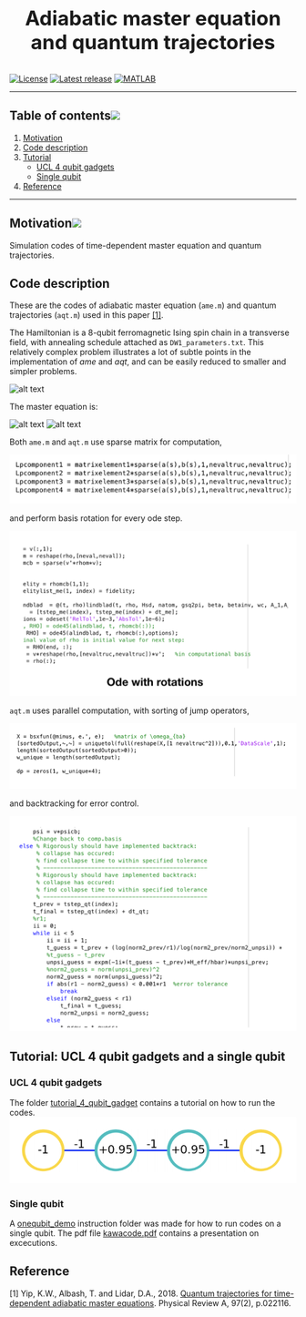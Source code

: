<h1 align="center" style="display: block; font-size: 2.5em; font-weight: bold; margin-block-start: 1em; margin-block-end: 1em;">
<br><br><strong> Adiabatic master equation and quantum trajectories</strong>
</h1>


[![License](https://img.shields.io/badge/License-Apache_2.0-blue.svg)](https://opensource.org/licenses/Apache-2.0)
[![Latest release](https://img.shields.io/github/v/release/kwyip/Adiabatic-master-equation-and-quantum-trajectories)](https://github.com/kwyip/Adiabatic-master-equation-and-quantum-trajectories/releases/tag/v2.0.0)
[![MATLAB](https://img.shields.io/badge/MATLAB-R2022a-BLUE.svg)](https://www.mathworks.com/login?uri=%2Fdownloads%2Fprerelease)

---

## Table of contents[![](./docs/img/pin.svg)](#table-of-contents)
1. [Motivation](#motivation)
2. [Code description](#codedescription)
3. [Tutorial](#tutorial)
    - [UCL 4 qubit gadgets](#ucl)
    - [Single qubit](#single)
4. [Reference](#reference)
---

## Motivation[![](./docs/img/pin.svg)](#motivation)
Simulation codes of time-dependent master equation and quantum trajectories.

## Code description <a name="codedescription"></a>
These are the codes of adiabatic master equation (`ame.m`) and quantum trajectories (`aqt.m`) used in this paper [[1]](#1).

The Hamiltonian is a 8-qubit ferromagnetic Ising spin chain in a transverse field, with annealing schedule attached as `DW1_parameters.txt`. This relatively complex problem illustrates a lot of subtle points in the implementation of *ame* and *aqt*, and can be easily reduced to smaller and simpler problems. 


![alt text](https://github.com/kwyip/Adiabatic-master-equation-and-quantum-trajectories/blob/master/8-qubit_chain.png)



The master equation is:

![alt text](https://github.com/kwyip/Adiabatic-master-equation-and-quantum-trajectories/blob/master/ame1.png)
![alt text](https://github.com/kwyip/Adiabatic-master-equation-and-quantum-trajectories/blob/master/ame2.png)









Both `ame.m` and `aqt.m` use sparse matrix for computation,

![alt text](https://github.com/USCqserver/Adiabatic-master-equation-and-quantum-trajectories/blob/master/images/sparsem%20(1).png)

and perform basis rotation for every ode step.

![alt text](https://github.com/USCqserver/Adiabatic-master-equation-and-quantum-trajectories/blob/master/images/rotation%20(1).png)

`aqt.m` uses parallel computation, with sorting of jump operators,

![alt text](https://github.com/USCqserver/Adiabatic-master-equation-and-quantum-trajectories/blob/master/images/sortingjump%20(1).png)

and backtracking for error control.

![alt text](https://github.com/USCqserver/Adiabatic-master-equation-and-quantum-trajectories/blob/master/images/backtracking%20(1).png)


## Tutorial: UCL 4 qubit gadgets and a single qubit <a name="tutorial"></a>
### UCL 4 qubit gadgets <a name="ucl"></a>
The folder [tutorial_4_qubit_gadget](https://github.com/kwyip/Adiabatic-master-equation-and-quantum-trajectories/tree/master/tutorial_4_qubit_gadget) contains a tutorial on how to run the codes. 
![alt text](https://github.com/USCqserver/Adiabatic-master-equation-and-quantum-trajectories/blob/master/images/4-qubit.png)
### Single qubit <a name="single"></a>
A [onequbit_demo](https://github.com/kwyip/Adiabatic-master-equation-and-quantum-trajectories/tree/master/tutorial_4_qubit_gadget/onequbit_demo) instruction folder was made for how to run codes on a single qubit. The pdf file [kawacode.pdf](https://github.com/kwyip/Adiabatic-master-equation-and-quantum-trajectories/blob/master/tutorial_4_qubit_gadget/kawacode.pdf) contains a presentation on excecutions.

## Reference <a name="reference"></a>
<a id="1">[1]</a> 
Yip, K.W., Albash, T. and Lidar, D.A., 2018. [Quantum trajectories for time-dependent adiabatic master equations](https://arxiv.org/pdf/1710.03431.pdf). Physical Review A, 97(2), p.022116.
